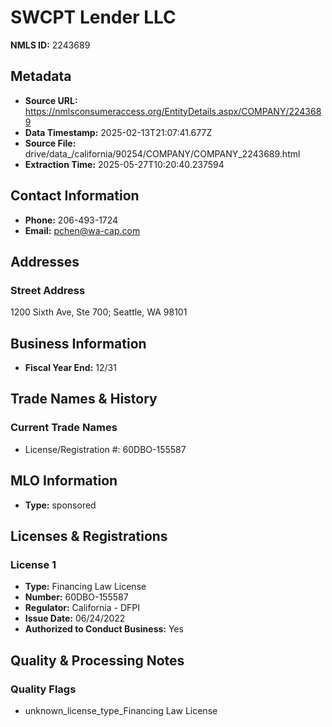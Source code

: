 # SWCPT Lender LLC

**NMLS ID:** 2243689

## Metadata
- **Source URL:** https://nmlsconsumeraccess.org/EntityDetails.aspx/COMPANY/2243689
- **Data Timestamp:** 2025-02-13T21:07:41.677Z
- **Source File:** drive/data_/california/90254/COMPANY/COMPANY_2243689.html
- **Extraction Time:** 2025-05-27T10:20:40.237594

## Contact Information
- **Phone:** 206-493-1724
- **Email:** pchen@wa-cap.com

## Addresses
### Street Address
1200 Sixth Ave, Ste 700; Seattle, WA 98101

## Business Information
- **Fiscal Year End:** 12/31

## Trade Names & History
### Current Trade Names
- License/Registration #: 60DBO-155587

## MLO Information
- **Type:** sponsored

## Licenses & Registrations

### License 1
- **Type:** Financing Law License
- **Number:** 60DBO-155587
- **Regulator:** California - DFPI
- **Issue Date:** 06/24/2022
- **Authorized to Conduct Business:** Yes

## Quality & Processing Notes
### Quality Flags
- unknown_license_type_Financing Law License

